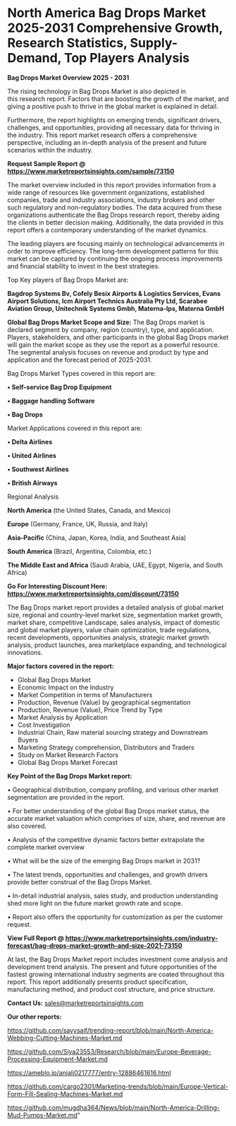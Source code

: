 # North America Bag Drops Market 2025-2031 Comprehensive Growth, Research Statistics, Supply-Demand,  Top Players Analysis

<Strong> Bag Drops Market Overview 2025 - 2031</strong>

The rising technology in Bag Drops Market is also depicted in this research report. Factors that are boosting the growth of the market, and giving a positive push to thrive in the global market is explained in detail.

Furthermore, the report highlights on emerging trends, significant drivers, challenges, and opportunities, providing all necessary data for thriving in the industry. This report market research offers a comprehensive perspective, including an in-depth analysis of the present and future scenarios within the industry.

<strong>Request Sample Report @ <a href=https://www.marketreportsinsights.com/sample/73150>https://www.marketreportsinsights.com/sample/73150</a></strong>

The market overview included in this report provides information from a wide range of resources like government organizations, established companies, trade and industry associations, industry brokers and other such regulatory and non-regulatory bodies. The data acquired from these organizations authenticate the Bag Drops research report, thereby aiding the clients in better decision making. Additionally, the data provided in this report offers a contemporary understanding of the market dynamics.

The leading players are focusing mainly on technological advancements in order to improve efficiency. The long-term development patterns for this market can be captured by continuing the ongoing process improvements and financial stability to invest in the best strategies.

Top Key players of Bag Drops Market are:

<strong>Bagdrop Systems Bv, Cofely Besix Airports & Logistics Services, Evans Airport Solutions, Icm Airport Technics Australia Pty Ltd, Scarabee Aviation Group, Unitechnik Systems Gmbh, Materna-Ips, Materna GmbH</strong>

<strong><b>Global Bag Drops Market Scope and Size:</b></strong>
The Bag Drops market is declared segment by company, region (country), type, and application. Players, stakeholders, and other participants in the global Bag Drops market will gain the market scope as they use the report as a powerful resource. The segmental analysis focuses on revenue and product by type and application and the forecast period of 2025-2031.

Bag Drops Market Types covered in this report are:

<strong>• Self-service Bag Drop Equipment

• Baggage handling Software

• Bag Drops</strong>

Market Applications covered in this report are:

<strong>• Delta Airlines

• United Airlines

• Southwest Airlines

• British Airways</strong> 

Regional Analysis

<strong>North America</strong> (the United States, Canada, and Mexico)

<strong>Europe</strong> (Germany, France, UK, Russia, and Italy)

<strong>Asia-Pacific</strong> (China, Japan, Korea, India, and Southeast Asia)

<strong>South America</strong> (Brazil, Argentina, Colombia, etc.)

<strong>The Middle East and Africa</strong> (Saudi Arabia, UAE, Egypt, Nigeria, and South Africa)

<strong>Go For Interesting Discount Here: <a href=https://www.marketreportsinsights.com/discount/73150>https://www.marketreportsinsights.com/discount/73150</a></strong>

The Bag Drops market report provides a detailed analysis of global market size, regional and country-level market size, segmentation market growth, market share, competitive Landscape, sales analysis, impact of domestic and global market players, value chain optimization, trade regulations, recent developments, opportunities analysis, strategic market growth analysis, product launches, area marketplace expanding, and technological innovations.

<strong><b>Major factors covered in the report:</b></strong>
<ul>
  <li>Global Bag Drops Market </li>
  <li>Economic Impact on the Industry</li>
  <li>Market Competition in terms of Manufacturers</li>
  <li>Production, Revenue (Value) by geographical segmentation</li>
  <li>Production, Revenue (Value), Price Trend by Type</li>
  <li>Market Analysis by Application</li>
  <li>Cost Investigation</li>
  <li>Industrial Chain, Raw material sourcing strategy and Downstream Buyers</li>
  <li>Marketing Strategy comprehension, Distributors and Traders</li>
  <li>Study on Market Research Factors</li>
  <li>Global Bag Drops Market Forecast</li>
</ul>

<strong><b>Key Point of the Bag Drops Market report:</b></strong>

• Geographical distribution, company profiling, and various other market segmentation are provided in the report.

• For better understanding of the global Bag Drops market status, the accurate market valuation which comprises of size, share, and revenue are also covered.

• Analysis of the competitive dynamic factors better extrapolate the complete market overview

• What will be the size of the emerging Bag Drops market in 2031?

• The latest trends, opportunities and challenges, and growth drivers provide better construal of the Bag Drops Market.

• In-detail industrial analysis, sales study, and production understanding shed more light on the future market growth rate and scope.

• Report also offers the opportunity for customization as per the customer request.

<strong><b>View Full Report @ <a href=https://www.marketreportsinsights.com/industry-forecast/bag-drops-market-growth-and-size-2021-73150>https://www.marketreportsinsights.com/industry-forecast/bag-drops-market-growth-and-size-2021-73150</a></b></strong>


At last, the Bag Drops Market report includes investment come analysis and development trend analysis. The present and future opportunities of the fastest growing international industry segments are coated throughout this report. This report additionally presents product specification, manufacturing method, and product cost structure, and price structure.

<strong>Contact Us:</strong>
sales@marketreportsinsights.com

<strong>Our other reports:</strong>

<a href=https://github.com/sayysaif/trending-report/blob/main/North-America-Webbing-Cutting-Machines-Market.md>https://github.com/sayysaif/trending-report/blob/main/North-America-Webbing-Cutting-Machines-Market.md</a>

<a href=https://github.com/Siya23553/Research/blob/main/Europe-Beverage-Processing-Equipment-Market.md>https://github.com/Siya23553/Research/blob/main/Europe-Beverage-Processing-Equipment-Market.md</a>

<a href=https://ameblo.jp/anjali0217777/entry-12886461616.html>https://ameblo.jp/anjali0217777/entry-12886461616.html</a>

<a href=https://github.com/cargo2301/Marketing-trends/blob/main/Europe-Vertical-Form-Fill-Sealing-Machines-Market.md>https://github.com/cargo2301/Marketing-trends/blob/main/Europe-Vertical-Form-Fill-Sealing-Machines-Market.md</a>

<a href=https://github.com/mugdha364/News/blob/main/North-America-Drilling-Mud-Pumps-Market.md>https://github.com/mugdha364/News/blob/main/North-America-Drilling-Mud-Pumps-Market.md</a>"
